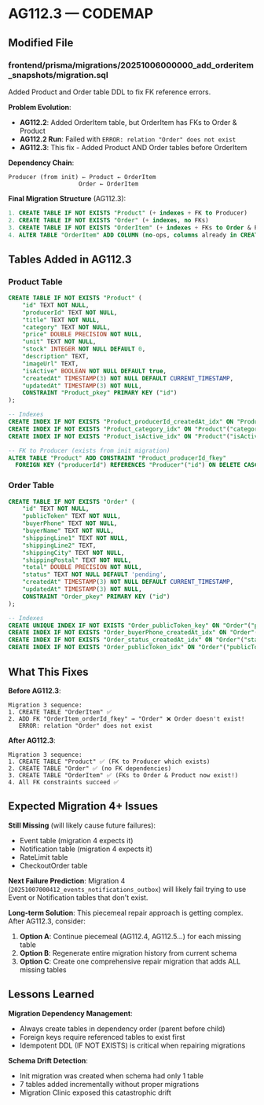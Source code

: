# AG112.3 — CODEMAP

## Modified File

### frontend/prisma/migrations/20251006000000_add_orderitem_snapshots/migration.sql
Added Product and Order table DDL to fix FK reference errors.

**Problem Evolution**:
- **AG112.2**: Added OrderItem table, but OrderItem has FKs to Order & Product
- **AG112.2 Run**: Failed with `ERROR: relation "Order" does not exist`
- **AG112.3**: This fix - Added Product AND Order tables before OrderItem

**Dependency Chain**:
```
Producer (from init) ← Product ← OrderItem
                    Order ← OrderItem
```

**Final Migration Structure** (AG112.3):
```sql
1. CREATE TABLE IF NOT EXISTS "Product" (+ indexes + FK to Producer)
2. CREATE TABLE IF NOT EXISTS "Order" (+ indexes, no FKs)
3. CREATE TABLE IF NOT EXISTS "OrderItem" (+ indexes + FKs to Order & Product)
4. ALTER TABLE "OrderItem" ADD COLUMN (no-ops, columns already in CREATE)
```

## Tables Added in AG112.3

### Product Table
```sql
CREATE TABLE IF NOT EXISTS "Product" (
    "id" TEXT NOT NULL,
    "producerId" TEXT NOT NULL,
    "title" TEXT NOT NULL,
    "category" TEXT NOT NULL,
    "price" DOUBLE PRECISION NOT NULL,
    "unit" TEXT NOT NULL,
    "stock" INTEGER NOT NULL DEFAULT 0,
    "description" TEXT,
    "imageUrl" TEXT,
    "isActive" BOOLEAN NOT NULL DEFAULT true,
    "createdAt" TIMESTAMP(3) NOT NULL DEFAULT CURRENT_TIMESTAMP,
    "updatedAt" TIMESTAMP(3) NOT NULL,
    CONSTRAINT "Product_pkey" PRIMARY KEY ("id")
);

-- Indexes
CREATE INDEX IF NOT EXISTS "Product_producerId_createdAt_idx" ON "Product"("producerId", "createdAt");
CREATE INDEX IF NOT EXISTS "Product_category_idx" ON "Product"("category");
CREATE INDEX IF NOT EXISTS "Product_isActive_idx" ON "Product"("isActive");

-- FK to Producer (exists from init migration)
ALTER TABLE "Product" ADD CONSTRAINT "Product_producerId_fkey"
  FOREIGN KEY ("producerId") REFERENCES "Producer"("id") ON DELETE CASCADE ON UPDATE CASCADE;
```

### Order Table
```sql
CREATE TABLE IF NOT EXISTS "Order" (
    "id" TEXT NOT NULL,
    "publicToken" TEXT NOT NULL,
    "buyerPhone" TEXT NOT NULL,
    "buyerName" TEXT NOT NULL,
    "shippingLine1" TEXT NOT NULL,
    "shippingLine2" TEXT,
    "shippingCity" TEXT NOT NULL,
    "shippingPostal" TEXT NOT NULL,
    "total" DOUBLE PRECISION NOT NULL,
    "status" TEXT NOT NULL DEFAULT 'pending',
    "createdAt" TIMESTAMP(3) NOT NULL DEFAULT CURRENT_TIMESTAMP,
    "updatedAt" TIMESTAMP(3) NOT NULL,
    CONSTRAINT "Order_pkey" PRIMARY KEY ("id")
);

-- Indexes
CREATE UNIQUE INDEX IF NOT EXISTS "Order_publicToken_key" ON "Order"("publicToken");
CREATE INDEX IF NOT EXISTS "Order_buyerPhone_createdAt_idx" ON "Order"("buyerPhone", "createdAt");
CREATE INDEX IF NOT EXISTS "Order_status_createdAt_idx" ON "Order"("status", "createdAt");
CREATE INDEX IF NOT EXISTS "Order_publicToken_idx" ON "Order"("publicToken");
```

## What This Fixes

**Before AG112.3**:
```
Migration 3 sequence:
1. CREATE TABLE "OrderItem" ✅
2. ADD FK "OrderItem_orderId_fkey" → "Order" ❌ Order doesn't exist!
   ERROR: relation "Order" does not exist
```

**After AG112.3**:
```
Migration 3 sequence:
1. CREATE TABLE "Product" ✅ (FK to Producer which exists)
2. CREATE TABLE "Order" ✅ (no FK dependencies)
3. CREATE TABLE "OrderItem" ✅ (FKs to Order & Product now exist!)
4. All FK constraints succeed ✅
```

## Expected Migration 4+ Issues

**Still Missing** (will likely cause future failures):
- Event table (migration 4 expects it)
- Notification table (migration 4 expects it)
- RateLimit table
- CheckoutOrder table

**Next Failure Prediction**: Migration 4 (`20251007000412_events_notifications_outbox`) will likely fail trying to use Event or Notification tables that don't exist.

**Long-term Solution**: This piecemeal repair approach is getting complex. After AG112.3, consider:
1. **Option A**: Continue piecemeal (AG112.4, AG112.5...) for each missing table
2. **Option B**: Regenerate entire migration history from current schema
3. **Option C**: Create one comprehensive repair migration that adds ALL missing tables

## Lessons Learned

**Migration Dependency Management**:
- Always create tables in dependency order (parent before child)
- Foreign keys require referenced tables to exist first
- Idempotent DDL (IF NOT EXISTS) is critical when repairing migrations

**Schema Drift Detection**:
- Init migration was created when schema had only 1 table
- 7 tables added incrementally without proper migrations
- Migration Clinic exposed this catastrophic drift
